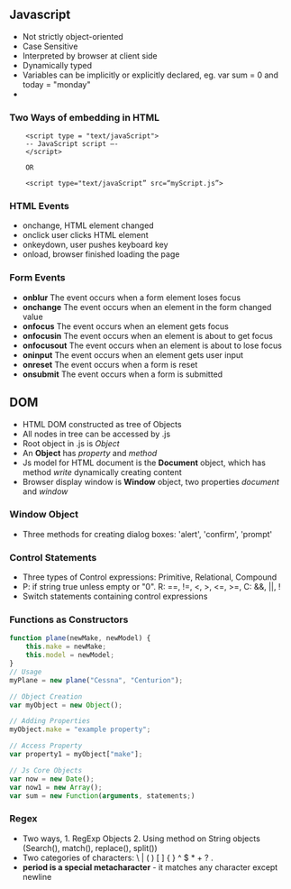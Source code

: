 ## Javascript
- Not strictly object-oriented
- Case Sensitive
- Interpreted by browser at client side
- Dynamically typed
- Variables can be implicitly or explicitly declared, eg. var sum = 0 and today = "monday"
- 

### Two Ways of embedding in HTML
```
    <script type = "text/javaScript">
    -- JavaScript script –-
    </script>

    OR

    <script type="text/javaScript” src=“myScript.js”>
```
### HTML Events
- onchange, HTML element changed
- onclick user clicks HTML element
- onkeydown, user pushes keyboard key
- onload, browser finished loading the page

### Form Events
- **onblur** The event occurs when a form element loses focus
- **onchange** The event occurs when an element in the form  changed value
- **onfocus** The event occurs when an element gets focus
- **onfocusin** The event occurs when an element is about to get focus
- **onfocusout** The event occurs when an element is about to lose focus
- **oninput** The event occurs when an element gets user input
- **onreset** The event occurs when a form is reset
- **onsubmit** The event occurs when a form is submitted


## DOM
- HTML DOM constructed as tree of Objects
- All nodes in tree can be accessed by .js
- Root object in .js is *Object*
- An **Object** has *property* and *method*
- Js model for HTML document is the **Document** object, which has method *write* dynamically creating content
- Browser display window is **Window** object, two properties *document* and *window*


### Window Object
- Three methods for creating dialog boxes: 'alert', 'confirm', 'prompt'


### Control Statements
- Three types of Control expressions: Primitive, Relational, Compound
- P: if string true unless empty or "0". R: ==, !=, <, >, <=, >=, C: &&, ||, !
- Switch statements containing control expressions


### Functions as Constructors
```javascript
function plane(newMake, newModel) {
    this.make = newMake;
    this.model = newModel;
}
// Usage
myPlane = new plane("Cessna", "Centurion");

// Object Creation
var myObject = new Object();

// Adding Properties
myObject.make = "example property";

// Access Property
var property1 = myObject["make"];

// Js Core Objects
var now = new Date();
var now1 = new Array();
var sum = new Function(arguments, statements;)
```

### Regex
- Two ways, 1. RegExp Objects 2. Using method on String objects (Search(), match(), replace(), split())
- Two categories of characters: \ | ( ) [ ] { } ^ $ * + ? .
- **period is a special metacharacter** - it matches any character except
newline